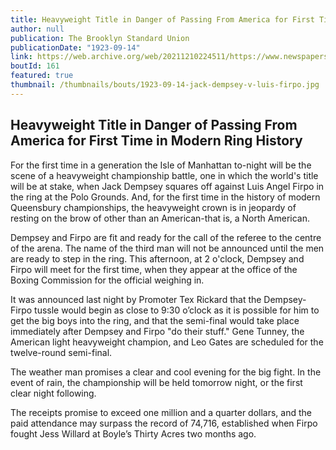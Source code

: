 ```yaml
---
title: Heavyweight Title in Danger of Passing From America for First Time in Modern Ring History
author: null
publication: The Brooklyn Standard Union
publicationDate: "1923-09-14"
link: https://web.archive.org/web/20211210224511/https://www.newspapers.com/clip/77858331/the-standard-union/
boutId: 161
featured: true
thumbnail: /thumbnails/bouts/1923-09-14-jack-dempsey-v-luis-firpo.jpg
---
```


## Heavyweight Title in Danger of Passing From America for First Time in Modern Ring History

For the first time in a generation the Isle of Manhattan to-night will be the scene of a heavyweight championship battle, one in which the world's title will be at stake, when Jack Dempsey squares off against Luis Angel Firpo in the ring at the Polo Grounds. And, for the first time in the history of modern Queensbury championships, the heavyweight crown is in jeopardy of resting on the brow of other than an American-that is, a North American.

Dempsey and Firpo are fit and ready for the call of the referee to the centre of the arena. The name of the third man will not be announced until the men are ready to step in the ring. This afternoon, at 2 o'clock, Dempsey and Firpo will meet for the first time, when they appear at the office of the Boxing Commission for the official weighing in.

It was announced last night by Promoter Tex Rickard that the Dempsey-Firpo tussle would begin as close to 9:30 o’clock as it is possible for him to get the big boys into the ring, and that the semi-final would take place immediately after Dempsey and Firpo "do their stuff." Gene Tunney, the American light heavyweight champion, and Leo Gates are scheduled for the twelve-round semi-final.

The weather man promises a clear and cool evening for the big fight. In the event of rain, the championship will be held tomorrow night, or the first clear night following.

The receipts promise to exceed one million and a quarter dollars, and the paid attendance may surpass the record of 74,716, established when Firpo fought Jess Willard at Boyle’s Thirty Acres two months ago.

